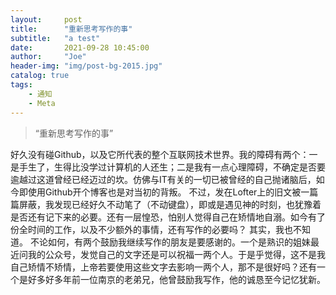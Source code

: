 ```yaml
---
layout:     post
title:      "重新思考写作的事"
subtitle:   "a test"
date:       2021-09-28 10:45:00
author:     "Joe"
header-img: "img/post-bg-2015.jpg"
catalog: true
tags:
    - 通知
    - Meta
---
```


> “重新思考写作的事”


好久没有碰Github，以及它所代表的整个互联网技术世界。我的障碍有两个：一是手生了，生得比没学过计算机的人还生；二是我有一点心理障碍，不确定是否要逾越过这道曾经已经迈过的坎。仿佛与IT有关的一切已被曾经的自己抛诸脑后，如今即使用Github开个博客也是对当初的背叛。
不过，发在Lofter上的旧文被一篇篇屏蔽，我发现已经好久不动笔了（不动键盘），即或是遇见神的时刻，也犹豫着是否还有记下来的必要。还有一层惶恐，怕别人觉得自己在矫情地自溺。如今有了份全时间的工作，以及不少额外的事情，还有写作的必要吗？
其实，我也不知道。
不论如何，有两个鼓励我继续写作的朋友是要感谢的。一个是熟识的姐妹最近问我的公众号，发觉自己的文字还是可以祝福一两个人。于是乎觉得，这不是我自己矫情不矫情，上帝若要使用这些文字去影响一两个人，那不是很好吗？还有一个是好多好多年前一位南京的老弟兄，他曾鼓励我写作，他的诚恳至今记忆犹新。





